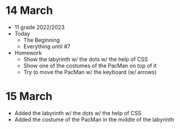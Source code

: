 # 14 March

* 11 grade 2022/2023
* Today
  * The Beginning
  * Everything until #7
* Homework
  * Show the labyrinth w/ the dots w/ the help of CSS
  * Show one of the costumes of the PacMan on top of it
  * Try to move the PacMan w/ the keyboard (w/ arrows)

# 15 March

* Added the labyrinth w/ the dots w/ the help of CSS  
* Added the costume of the PacMan in the middle of the labyrinth
